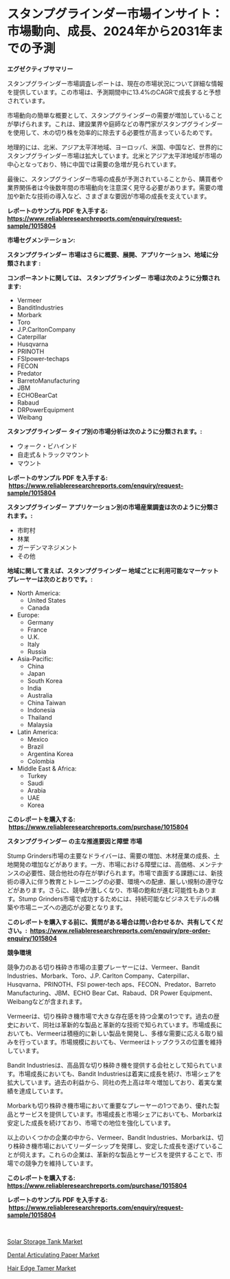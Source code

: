 <p><h1>スタンプグラインダー市場インサイト：市場動向、成長、2024年から2031年までの予測</h1></p><p><strong>エグゼクティブサマリー</strong></p>
<p><p>スタンプグラインダー市場調査レポートは、現在の市場状況について詳細な情報を提供しています。この市場は、予測期間中に13.4%のCAGRで成長すると予想されています。</p><p>市場動向の簡単な概要として、スタンプグラインダーの需要が増加していることが挙げられます。これは、建設業界や庭師などの専門家がスタンプグラインダーを使用して、木の切り株を効率的に除去する必要性が高まっているためです。</p><p>地理的には、北米、アジア太平洋地域、ヨーロッパ、米国、中国など、世界的にスタンプグラインダー市場は拡大しています。北米とアジア太平洋地域が市場の中心となっており、特に中国では需要の急増が見られています。</p><p>最後に、スタンプグラインダー市場の成長が予測されていることから、購買者や業界関係者は今後数年間の市場動向を注意深く見守る必要があります。需要の増加や新たな技術の導入など、さまざまな要因が市場の成長を支えています。</p></p>
<p><strong>レポートのサンプル PDF を入手する: <a href="https://www.reliableresearchreports.com/enquiry/request-sample/1015804">https://www.reliableresearchreports.com/enquiry/request-sample/1015804</a></strong></p>
<p><strong>市場セグメンテーション:</strong></p>
<p><strong> スタンプグラインダー 市場はさらに概要、展開、アプリケーション、地域に分類されます :</strong></p>
<p><strong>コンポーネントに関しては、 スタンプグラインダー 市場は次のように分類されます: &nbsp;</strong></p>
<p><ul><li>Vermeer</li><li>BanditIndustries</li><li>Morbark</li><li>Toro</li><li>J.P.CarltonCompany</li><li>Caterpillar</li><li>Husqvarna</li><li>PRINOTH</li><li>FSIpower-techaps</li><li>FECON</li><li>Predator</li><li>BarretoManufacturing</li><li>JBM</li><li>ECHOBearCat</li><li>Rabaud</li><li>DRPowerEquipment</li><li>Weibang</li></ul></p>
<p><strong> スタンプグラインダー タイプ別の市場分析は次のように分類されます。:</strong></p>
<p><ul><li>ウォーク・ビハインド</li><li>自走式＆トラックマウント</li><li>マウント</li></ul></p>
<p><strong>レポートのサンプル PDF を入手する: &nbsp;<a href="https://www.reliableresearchreports.com/enquiry/request-sample/1015804">https://www.reliableresearchreports.com/enquiry/request-sample/1015804</a></strong></p>
<p><strong> スタンプグラインダー アプリケーション別の市場産業調査は次のように分類されます。:</strong></p>
<p><ul><li>市町村</li><li>林業</li><li>ガーデンマネジメント</li><li>その他</li></ul></p>
<p><strong>地域に関して言えば、スタンプグラインダー 地域ごとに利用可能なマーケットプレーヤーは次のとおりです。:</strong></p>
<p><ul>
    <li>
        North America:
        <ul>
            <li>United States</li>
            <li>Canada</li>
        </ul>
    </li>
    <li>
        Europe:
        <ul>
            <li>Germany</li>
            <li>France</li>
            <li>U.K.</li>
            <li>Italy</li>
            <li>Russia</li>
        </ul>
    </li>
    <li>
        Asia-Pacific:
        <ul>
            <li>China</li>
            <li>Japan</li>
            <li>South Korea</li>
            <li>India</li>
            <li>Australia</li>
            <li>China Taiwan</li>
            <li>Indonesia</li>
            <li>Thailand</li>
            <li>Malaysia</li>
        </ul>
    </li>
    <li>
        Latin America:
        <ul>
            <li>Mexico</li>
            <li>Brazil</li>
            <li>Argentina Korea</li>
            <li>Colombia</li>
        </ul>
    </li>
    <li>
        Middle East & Africa:
        <ul>
            <li>Turkey</li>
            <li>Saudi</li>
            <li>Arabia</li>
            <li>UAE</li>
            <li>Korea</li>
        </ul>
    </li>
    </ul></p>
<p><strong>このレポートを購入する: &nbsp;<a href="https://www.reliableresearchreports.com/purchase/1015804">https://www.reliableresearchreports.com/purchase/1015804</a></strong></p>
<p><strong>スタンプグラインダー の主な推進要因と障壁 市場</strong></p>
<p><p>Stump Grinders市場の主要なドライバーは、需要の増加、木材産業の成長、土地開発の増加などがあります。一方、市場における障壁には、高価格、メンテナンスの必要性、競合他社の存在が挙げられます。市場で直面する課題には、新技術の導入に伴う教育とトレーニングの必要、環境への配慮、厳しい規制の遵守などがあります。さらに、競争が激しくなり、市場の飽和が進む可能性もあります。Stump Grinders市場で成功するためには、持続可能なビジネスモデルの構築や市場ニーズへの適応が必要となります。</p></p>
<p><strong>このレポートを購入する前に、質問がある場合は問い合わせるか、共有してください。:&nbsp; <a href="https://www.reliableresearchreports.com/enquiry/pre-order-enquiry/1015804">https://www.reliableresearchreports.com/enquiry/pre-order-enquiry/1015804</a></strong></p>
<p><strong>競争環境</strong></p>
<p><p>競争力のある切り株砕き市場の主要プレーヤーには、Vermeer、Bandit Industries、Morbark、Toro、J.P. Carlton Company、Caterpillar、Husqvarna、PRINOTH、FSI power-tech aps、FECON、Predator、Barreto Manufacturing、JBM、ECHO Bear Cat、Rabaud、DR Power Equipment、Weibangなどが含まれます。</p><p>Vermeerは、切り株砕き機市場で大きな存在感を持つ企業の1つです。過去の歴史において、同社は革新的な製品と革新的な技術で知られています。市場成長においても、Vermeerは積極的に新しい製品を開発し、多様な需要に応える取り組みを行っています。市場規模においても、Vermeerはトップクラスの位置を維持しています。</p><p>Bandit Industriesは、高品質な切り株砕き機を提供する会社として知られています。市場成長においても、Bandit Industriesは着実に成長を続け、市場シェアを拡大しています。過去の利益から、同社の売上高は年々増加しており、着実な業績を達成しています。</p><p>Morbarkも切り株砕き機市場において重要なプレーヤーの1つであり、優れた製品とサービスを提供しています。市場成長と市場シェアにおいても、Morbarkは安定した成長を続けており、市場での地位を強化しています。</p><p>以上のいくつかの企業の中から、Vermeer、Bandit Industries、Morbarkは、切り株砕き機市場においてリーダーシップを発揮し、安定した成長を遂げていることが伺えます。これらの企業は、革新的な製品とサービスを提供することで、市場での競争力を維持しています。</p></p>
<p><strong>このレポートを購入する: &nbsp; <a href="https://www.reliableresearchreports.com/purchase/1015804">https://www.reliableresearchreports.com/purchase/1015804</a></strong></p>
<p><strong>レポートのサンプル PDF を入手する: &nbsp;<a href="https://www.reliableresearchreports.com/enquiry/request-sample/1015804">https://www.reliableresearchreports.com/enquiry/request-sample/1015804</a></strong><strong></strong></p>
<p>&nbsp;</p>
<p><p><a href="https://github.com/CliffMedina6/Market-Research-Report-List-4/blob/main/solar-storage-tank-market.md">Solar Storage Tank Market</a></p><p><a href="https://github.com/provorikovar/Market-Research-Report-List-3/blob/main/dental-articulating-paper-market.md">Dental Articulating Paper Market</a></p><p><a href="https://github.com/angelajermaine/Market-Research-Report-List-2/blob/main/hair-edge-tamer-market.md">Hair Edge Tamer Market</a></p></p>